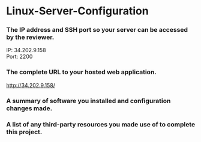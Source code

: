 # Linux-Server-Configuration

### The IP address and SSH port so your server can be accessed by the reviewer.

IP:   34.202.9.158 </br>
Port: 2200

### The complete URL to your hosted web application.
http://34.202.9.158/

### A summary of software you installed and configuration changes made.


### A list of any third-party resources you made use of to complete this project.
